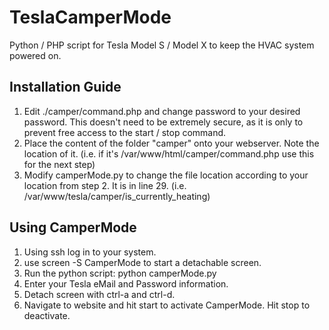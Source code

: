 # TeslaCamperMode
Python / PHP script for Tesla Model S / Model X to keep the HVAC system powered on.

## Installation Guide
1) Edit ./camper/command.php and change password to your desired password. This doesn't need to be extremely secure, as it is only to prevent free access to the start / stop command.
2) Place the content of the folder "camper" onto your webserver. Note the location of it. (i.e. if it's /var/www/html/camper/command.php use this for the next step)
3) Modify camperMode.py to change the file location according to your location from step 2. It is in line 29. (i.e. /var/www/tesla/camper/is_currently_heating)

## Using CamperMode
1) Using ssh log in to your system.
2) use screen -S CamperMode to start a detachable screen.
3) Run the python script: python camperMode.py
4) Enter your Tesla eMail and Password information.
5) Detach screen with ctrl-a and ctrl-d.
6) Navigate to website and hit start to activate CamperMode. Hit stop to deactivate.

